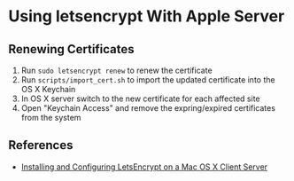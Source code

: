 # Using letsencrypt With Apple Server

## Renewing Certificates
1. Run `sudo letsencrypt renew` to renew the certificate
2. Run `scripts/import_cert.sh` to import the updated certificate into the OS X Keychain
3. In OS X server switch to the new certificate for each affected site
4. Open "Keychain Access" and remove the expring/expired certificates from the system

## References
* [Installing and Configuring LetsEncrypt on a Mac OS X Client Server](https://community.letsencrypt.org/t/installing-and-configuring-letsencrypt-on-a-mac-os-x-client-server/8407)
